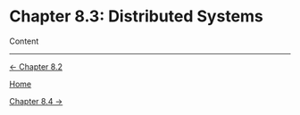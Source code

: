 # Chapter 8.3: Distributed Systems

Content

---

[← Chapter 8.2](Chapter%208%20%20ab942.md)

[Home](../../AiredDev%20b02d5/Notes%20on%20M%2061e3e.md)

[Chapter 8.4 →](Chapter%208%20%20d7dbc.md)